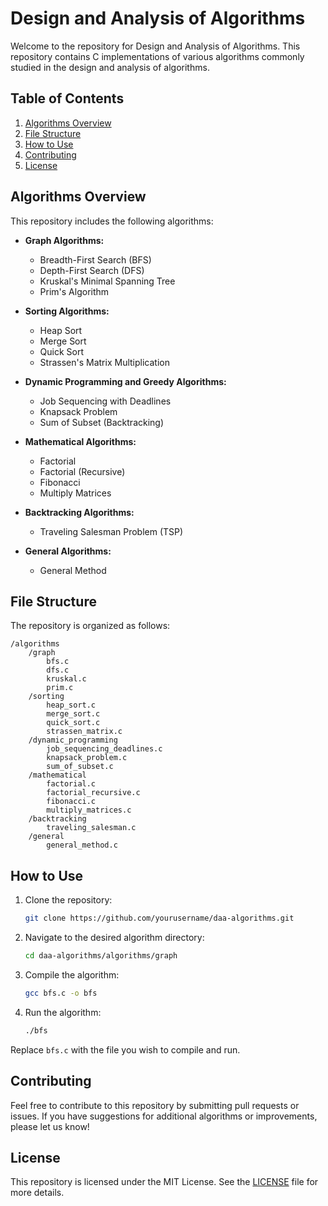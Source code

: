 # Design and Analysis of Algorithms

Welcome to the repository for Design and Analysis of Algorithms. This repository contains C implementations of various algorithms commonly studied in the design and analysis of algorithms.

## Table of Contents

1. [Algorithms Overview](#algorithms-overview)
2. [File Structure](#file-structure)
3. [How to Use](#how-to-use)
4. [Contributing](#contributing)
5. [License](#license)

## Algorithms Overview

This repository includes the following algorithms:

- **Graph Algorithms:**
  - Breadth-First Search (BFS)
  - Depth-First Search (DFS)
  - Kruskal's Minimal Spanning Tree
  - Prim's Algorithm

- **Sorting Algorithms:**
  - Heap Sort
  - Merge Sort
  - Quick Sort
  - Strassen's Matrix Multiplication

- **Dynamic Programming and Greedy Algorithms:**
  - Job Sequencing with Deadlines
  - Knapsack Problem
  - Sum of Subset (Backtracking)

- **Mathematical Algorithms:**
  - Factorial
  - Factorial (Recursive)
  - Fibonacci
  - Multiply Matrices

- **Backtracking Algorithms:**
  - Traveling Salesman Problem (TSP)

- **General Algorithms:**
  - General Method

## File Structure

The repository is organized as follows:

```
/algorithms
    /graph
        bfs.c
        dfs.c
        kruskal.c
        prim.c
    /sorting
        heap_sort.c
        merge_sort.c
        quick_sort.c
        strassen_matrix.c
    /dynamic_programming
        job_sequencing_deadlines.c
        knapsack_problem.c
        sum_of_subset.c
    /mathematical
        factorial.c
        factorial_recursive.c
        fibonacci.c
        multiply_matrices.c
    /backtracking
        traveling_salesman.c
    /general
        general_method.c
```

## How to Use

1. Clone the repository:

    ```bash
    git clone https://github.com/yourusername/daa-algorithms.git
    ```

2. Navigate to the desired algorithm directory:

    ```bash
    cd daa-algorithms/algorithms/graph
    ```

3. Compile the algorithm:

    ```bash
    gcc bfs.c -o bfs
    ```

4. Run the algorithm:

    ```bash
    ./bfs
    ```

Replace `bfs.c` with the file you wish to compile and run.

## Contributing

Feel free to contribute to this repository by submitting pull requests or issues. If you have suggestions for additional algorithms or improvements, please let us know!

## License

This repository is licensed under the MIT License. See the [LICENSE](LICENSE) file for more details.
